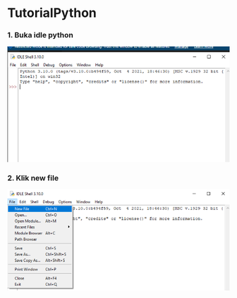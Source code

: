 # TutorialPython
### 1. Buka idle python
![Gambar 1](ss1.png)
### 2. Klik new file
![Gambar 2](ss2.png)